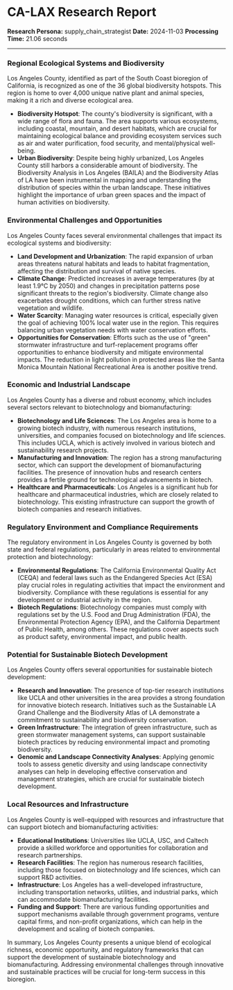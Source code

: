 # CA-LAX Research Report

**Research Persona:** supply_chain_strategist
**Date:** 2024-11-03
**Processing Time:** 21.06 seconds

---

### Regional Ecological Systems and Biodiversity

Los Angeles County, identified as part of the South Coast bioregion of California, is recognized as one of the 36 global biodiversity hotspots. This region is home to over 4,000 unique native plant and animal species, making it a rich and diverse ecological area.

- **Biodiversity Hotspot**: The county's biodiversity is significant, with a wide range of flora and fauna. The area supports various ecosystems, including coastal, mountain, and desert habitats, which are crucial for maintaining ecological balance and providing ecosystem services such as air and water purification, food security, and mental/physical well-being.
- **Urban Biodiversity**: Despite being highly urbanized, Los Angeles County still harbors a considerable amount of biodiversity. The Biodiversity Analysis in Los Angeles (BAILA) and the Biodiversity Atlas of LA have been instrumental in mapping and understanding the distribution of species within the urban landscape. These initiatives highlight the importance of urban green spaces and the impact of human activities on biodiversity.

### Environmental Challenges and Opportunities

Los Angeles County faces several environmental challenges that impact its ecological systems and biodiversity:

- **Land Development and Urbanization**: The rapid expansion of urban areas threatens natural habitats and leads to habitat fragmentation, affecting the distribution and survival of native species.
- **Climate Change**: Predicted increases in average temperatures (by at least 1.9°C by 2050) and changes in precipitation patterns pose significant threats to the region's biodiversity. Climate change also exacerbates drought conditions, which can further stress native vegetation and wildlife.
- **Water Scarcity**: Managing water resources is critical, especially given the goal of achieving 100% local water use in the region. This requires balancing urban vegetation needs with water conservation efforts.
- **Opportunities for Conservation**: Efforts such as the use of "green" stormwater infrastructure and turf-replacement programs offer opportunities to enhance biodiversity and mitigate environmental impacts. The reduction in light pollution in protected areas like the Santa Monica Mountain National Recreational Area is another positive trend.

### Economic and Industrial Landscape

Los Angeles County has a diverse and robust economy, which includes several sectors relevant to biotechnology and biomanufacturing:

- **Biotechnology and Life Sciences**: The Los Angeles area is home to a growing biotech industry, with numerous research institutions, universities, and companies focused on biotechnology and life sciences. This includes UCLA, which is actively involved in various biotech and sustainability research projects.
- **Manufacturing and Innovation**: The region has a strong manufacturing sector, which can support the development of biomanufacturing facilities. The presence of innovation hubs and research centers provides a fertile ground for technological advancements in biotech.
- **Healthcare and Pharmaceuticals**: Los Angeles is a significant hub for healthcare and pharmaceutical industries, which are closely related to biotechnology. This existing infrastructure can support the growth of biotech companies and research initiatives.

### Regulatory Environment and Compliance Requirements

The regulatory environment in Los Angeles County is governed by both state and federal regulations, particularly in areas related to environmental protection and biotechnology:

- **Environmental Regulations**: The California Environmental Quality Act (CEQA) and federal laws such as the Endangered Species Act (ESA) play crucial roles in regulating activities that impact the environment and biodiversity. Compliance with these regulations is essential for any development or industrial activity in the region.
- **Biotech Regulations**: Biotechnology companies must comply with regulations set by the U.S. Food and Drug Administration (FDA), the Environmental Protection Agency (EPA), and the California Department of Public Health, among others. These regulations cover aspects such as product safety, environmental impact, and public health.

### Potential for Sustainable Biotech Development

Los Angeles County offers several opportunities for sustainable biotech development:

- **Research and Innovation**: The presence of top-tier research institutions like UCLA and other universities in the area provides a strong foundation for innovative biotech research. Initiatives such as the Sustainable LA Grand Challenge and the Biodiversity Atlas of LA demonstrate a commitment to sustainability and biodiversity conservation.
- **Green Infrastructure**: The integration of green infrastructure, such as green stormwater management systems, can support sustainable biotech practices by reducing environmental impact and promoting biodiversity.
- **Genomic and Landscape Connectivity Analyses**: Applying genomic tools to assess genetic diversity and using landscape connectivity analyses can help in developing effective conservation and management strategies, which are crucial for sustainable biotech development.

### Local Resources and Infrastructure

Los Angeles County is well-equipped with resources and infrastructure that can support biotech and biomanufacturing activities:

- **Educational Institutions**: Universities like UCLA, USC, and Caltech provide a skilled workforce and opportunities for collaboration and research partnerships.
- **Research Facilities**: The region has numerous research facilities, including those focused on biotechnology and life sciences, which can support R&D activities.
- **Infrastructure**: Los Angeles has a well-developed infrastructure, including transportation networks, utilities, and industrial parks, which can accommodate biomanufacturing facilities.
- **Funding and Support**: There are various funding opportunities and support mechanisms available through government programs, venture capital firms, and non-profit organizations, which can help in the development and scaling of biotech companies.

In summary, Los Angeles County presents a unique blend of ecological richness, economic opportunity, and regulatory frameworks that can support the development of sustainable biotechnology and biomanufacturing. Addressing environmental challenges through innovative and sustainable practices will be crucial for long-term success in this bioregion.
